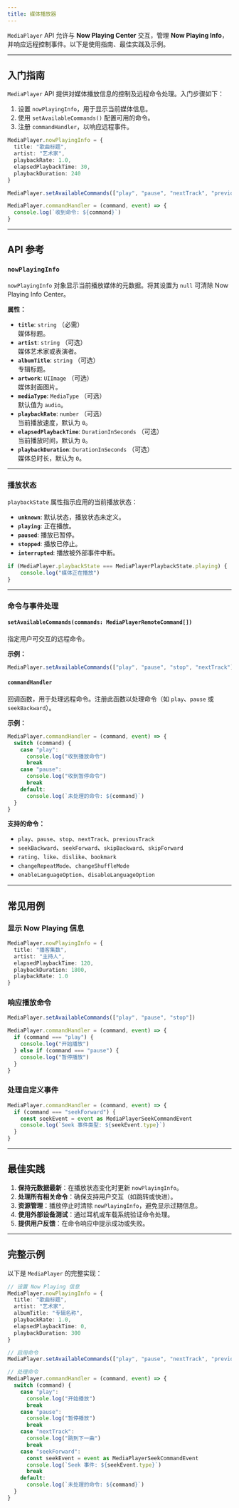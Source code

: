 ```yaml
---
title: 媒体播放器
---
```

`MediaPlayer` API 允许与 **Now Playing Center** 交互，管理 **Now Playing Info**，并响应远程控制事件。以下是使用指南、最佳实践及示例。

---

## 入门指南

`MediaPlayer` API 提供对媒体播放信息的控制及远程命令处理。入门步骤如下：

1. 设置 `nowPlayingInfo`，用于显示当前媒体信息。
2. 使用 `setAvailableCommands()` 配置可用的命令。
3. 注册 `commandHandler`，以响应远程事件。

```typescript
MediaPlayer.nowPlayingInfo = {
  title: "歌曲标题",
  artist: "艺术家",
  playbackRate: 1.0,
  elapsedPlaybackTime: 30,
  playbackDuration: 240
}

MediaPlayer.setAvailableCommands(["play", "pause", "nextTrack", "previousTrack"])

MediaPlayer.commandHandler = (command, event) => {
  console.log(`收到命令: ${command}`)
}
```

---

## API 参考

### `nowPlayingInfo`

`nowPlayingInfo` 对象显示当前播放媒体的元数据。将其设置为 `null` 可清除 Now Playing Info Center。

**属性：**

- **`title`**: `string` （必需）  
  媒体标题。
- **`artist`**: `string` （可选）  
  媒体艺术家或表演者。
- **`albumTitle`**: `string` （可选）  
  专辑标题。
- **`artwork`**: `UIImage` （可选）  
  媒体封面图片。
- **`mediaType`**: `MediaType` （可选）  
  默认值为 `audio`。
- **`playbackRate`**: `number` （可选）  
  当前播放速度，默认为 `0`。
- **`elapsedPlaybackTime`**: `DurationInSeconds` （可选）  
  当前播放时间，默认为 `0`。
- **`playbackDuration`**: `DurationInSeconds` （可选）  
  媒体总时长，默认为 `0`。

---

### 播放状态

`playbackState` 属性指示应用的当前播放状态：

- **`unknown`**: 默认状态，播放状态未定义。
- **`playing`**: 正在播放。
- **`paused`**: 播放已暂停。
- **`stopped`**: 播放已停止。
- **`interrupted`**: 播放被外部事件中断。

```typescript
if (MediaPlayer.playbackState === MediaPlayerPlaybackState.playing) {
    console.log("媒体正在播放")
}
```

---

### 命令与事件处理

#### `setAvailableCommands(commands: MediaPlayerRemoteCommand[])`

指定用户可交互的远程命令。

**示例：**
```typescript
MediaPlayer.setAvailableCommands(["play", "pause", "stop", "nextTrack"])
```

#### `commandHandler`

回调函数，用于处理远程命令。注册此函数以处理命令（如 `play`、`pause` 或 `seekBackward`）。

**示例：**
```typescript
MediaPlayer.commandHandler = (command, event) => {
  switch (command) {
    case "play":
      console.log("收到播放命令")
      break
    case "pause":
      console.log("收到暂停命令")
      break
    default:
      console.log(`未处理的命令: ${command}`)
  }
}
```

**支持的命令：**
- `play`、`pause`、`stop`、`nextTrack`、`previousTrack`
- `seekBackward`、`seekForward`、`skipBackward`、`skipForward`
- `rating`、`like`、`dislike`、`bookmark`
- `changeRepeatMode`、`changeShuffleMode`
- `enableLanguageOption`、`disableLanguageOption`

---

## 常见用例

### 显示 Now Playing 信息

```typescript
MediaPlayer.nowPlayingInfo = {
  title: "播客集数",
  artist: "主持人",
  elapsedPlaybackTime: 120,
  playbackDuration: 1800,
  playbackRate: 1.0
}
```

### 响应播放命令

```typescript
MediaPlayer.setAvailableCommands(["play", "pause", "stop"])

MediaPlayer.commandHandler = (command, event) => {
  if (command === "play") {
    console.log("开始播放")
  } else if (command === "pause") {
    console.log("暂停播放")
  }
}
```

### 处理自定义事件

```typescript
MediaPlayer.commandHandler = (command, event) => {
  if (command === "seekForward") {
    const seekEvent = event as MediaPlayerSeekCommandEvent
    console.log(`Seek 事件类型: ${seekEvent.type}`)
  }
}
```

---

## 最佳实践

1. **保持元数据最新**：在播放状态变化时更新 `nowPlayingInfo`。
2. **处理所有相关命令**：确保支持用户交互（如跳转或快进）。
3. **资源管理**：播放停止时清除 `nowPlayingInfo`，避免显示过期信息。
4. **使用外部设备测试**：通过耳机或车载系统验证命令处理。
5. **提供用户反馈**：在命令响应中提示成功或失败。

---

## 完整示例

以下是 `MediaPlayer` 的完整实现：

```typescript
// 设置 Now Playing 信息
MediaPlayer.nowPlayingInfo = {
  title: "歌曲标题",
  artist: "艺术家",
  albumTitle: "专辑名称",
  playbackRate: 1.0,
  elapsedPlaybackTime: 0,
  playbackDuration: 300
}

// 启用命令
MediaPlayer.setAvailableCommands(["play", "pause", "nextTrack", "previousTrack", "seekForward", "seekBackward"])

// 处理命令
MediaPlayer.commandHandler = (command, event) => {
  switch (command) {
    case "play":
      console.log("开始播放")
      break
    case "pause":
      console.log("暂停播放")
      break
    case "nextTrack":
      console.log("跳到下一曲")
      break
    case "seekForward":
      const seekEvent = event as MediaPlayerSeekCommandEvent
      console.log(`Seek 事件: ${seekEvent.type}`)
      break
    default:
      console.log(`未处理的命令: ${command}`)
  }
}
```